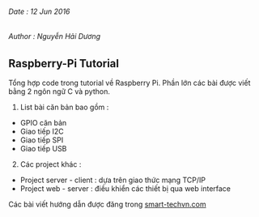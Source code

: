######	Date : 12 Jun 2016
######	Author : Nguyễn Hải Dương
##		Raspberry-Pi Tutorial

Tổng hợp code trong tutorial về Raspberry Pi. Phần lớn các bài được viết bằng 2 ngôn ngữ C và python.

1.  List bài căn bản bao gồm :	
  - GPIO căn bản
  - Giao tiếp I2C
  - Giao tiếp SPI
  - Giao tiếp USB

2.   Các project khác :
  - Project server - client : dựa trên giao thức mạng TCP/IP
  - Project web - server : điều khiển các thiết bị qua web interface

Các bài viết hướng dẫn được đăng trong [smart-techvn.com](http://smart-techvn.com/bai-viet-ki-thuat/raspberry-pi)
